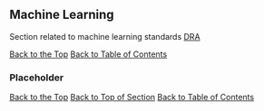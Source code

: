 ## <a name="machineLearning"></a> Machine Learning
Section related to machine learning standards [DRA](http://www.fcps.net/administration/departments/data)

[Back to the Top](machineLearning.md#top)  [Back to Table of Contents](#analyticsStandardsTOC)

### <a name=""></a> Placeholder

[Back to the Top](machineLearning.md#top) [Back to Top of Section](#machineLearning) [Back to Table of Contents](#analyticsStandardsTOC)




